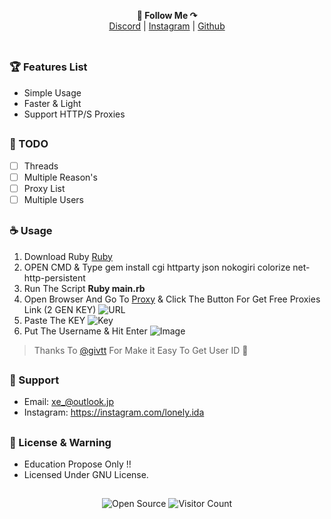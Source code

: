 <p align='center'>
  <b>📌 Follow Me ↷</b><br>  
  <a href="https://discord.com/users/994296793070325771">Discord</a> |
  <a href="https://instagram.com/lonely.ida">Instagram</a> |
  <a href="https://github.com/LeetIDA">Github</a><br><br>
</p>

##

### 🏆 Features List

- Simple Usage
- Faster & Light
- Support HTTP/S Proxies

##

### 📝 TODO

- [ ] Threads
- [ ] Multiple Reason's
- [ ] Proxy List
- [ ] Multiple Users

##

### ☕️ Usage

1. Download Ruby [Ruby](https://www.ruby-lang.org/en/)
2. OPEN CMD & Type gem install cgi httparty json nokogiri colorize net-http-persistent
3. Run The Script **Ruby main.rb**
4. Open Browser And Go To [Proxy](https://advanced.name/freeproxy/) & Click The Button For Get Free Proxies Link (2 GEN KEY)
   ![URL](https://x86.pics/i/proxy.png)
5. Paste The KEY
   ![Key](https://x86.pics/i/key.png)
6. Put The Username & Hit Enter
   ![Image](https://x86.pics/i/username.png)

> Thanks To [@givtt](https://github.com/givtt) For Make it Easy To Get User ID 💖

##

### 🧰 Support

- Email: <xe_@outlook.jp>
- Instagram: https://instagram.com/lonely.ida

##

### 📜 License & Warning

- Education Propose Only !!
- Licensed Under GNU License.

##

<p align="center">
  <img src="https://badges.frapsoft.com/os/v3/open-source.svg?v=103" alt="Open Source">
  <img src="https://visitor-badge.laobi.icu/badge?page_id=LeetIDA.Ez-Ban" alt="Visitor Count">
</p>
